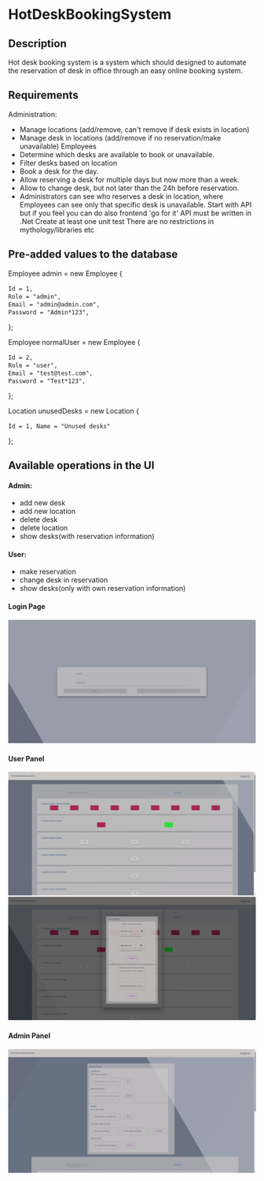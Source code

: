 # HotDeskBookingSystem
## Description
Hot desk booking system is a system which should designed to automate the reservation of desk in
office through an easy online booking system.
## Requirements
Administration:
- Manage locations (add/remove, can't remove if desk exists in location)
- Manage desk in locations (add/remove if no reservation/make unavailable)
Employees
- Determine which desks are available to book or unavailable.
- Filter desks based on location
- Book a desk for the day.
- Allow reserving a desk for multiple days but now more than a week.
- Allow to change desk, but not later than the 24h before reservation.
- Administrators can see who reserves a desk in location, where Employees can see only that specific
desk is unavailable.
Start with API but if you feel you can do also frontend 'go for it'
API must be written in .Net
Create at least one unit test
There are no restrictions in mythology/libraries etc

## Pre-added values to the database 
Employee admin = new Employee
{

    Id = 1,
    Role = "admin",
    Email = "admin@admin.com",
    Password = "Admin*123",
};

Employee normalUser = new Employee
{

    Id = 2,
    Role = "user",
    Email = "test@test.com",
    Password = "Test*123",
};

Location unusedDesks = new Location 
{ 

    Id = 1, Name = "Unused desks" 
    
};

## Available operations in the UI
#### Admin:
- add new desk
- add new location
- delete desk
- delete location
- show desks(with reservation information)

#### User:
- make reservation
- change desk in reservation
- show desks(only with own reservation information)

#### Login Page
![Alt text](https://github.com/Tyreyn/HotDeskBookingSystem/blob/main/login.png "This is login image")

#### User Panel
![Alt text](https://github.com/Tyreyn/HotDeskBookingSystem/blob/main/dashboard_user.png)
![Alt text](https://github.com/Tyreyn/HotDeskBookingSystem/blob/main/modal_user.png)

#### Admin Panel
![Alt text](https://github.com/Tyreyn/HotDeskBookingSystem/blob/main/dashboard_admin.png)